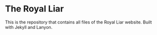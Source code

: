 # The Royal Liar

This is the repository that contains all files of the Royal Liar website. Built with Jekyll and Lanyon.
